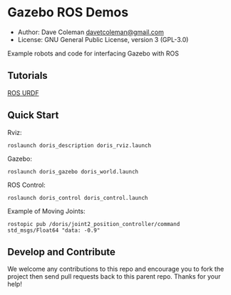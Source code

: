 # Gazebo ROS Demos

* Author: Dave Coleman <davetcoleman@gmail.com>
* License: GNU General Public License, version 3 (GPL-3.0)

Example robots and code for interfacing Gazebo with ROS

## Tutorials

[ROS URDF](http://gazebosim.org/tutorials/?tut=ros_urdf)

## Quick Start

Rviz:

    roslaunch doris_description doris_rviz.launch

Gazebo:

    roslaunch doris_gazebo doris_world.launch

ROS Control:

    roslaunch doris_control doris_control.launch

Example of Moving Joints:

    rostopic pub /doris/joint2_position_controller/command std_msgs/Float64 "data: -0.9"

## Develop and Contribute

We welcome any contributions to this repo and encourage you to fork the project then send pull requests back to this parent repo. Thanks for your help!
